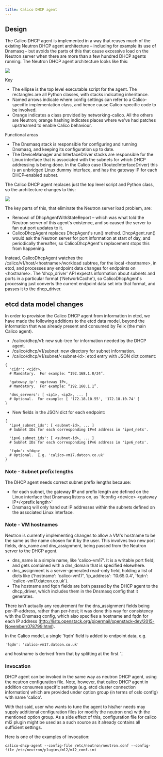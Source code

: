 ```yaml
---
title: Calico DHCP agent
---
```


## Design

The Calico DHCP agent is implemented in a way that reuses much of the
existing Neutron DHCP agent architecture – including for example its use
of Dnsmasq – but avoids the parts of this that cause excessive load on
the Neutron server when there are more than a few hundred DHCP agents
running. The Neutron DHCP agent architecture looks like this:

![]({{site.baseurl}}/images/networking-calico/neutron-dhcp-agent.png)

Key

-   The ellipse is the top level executable script for the agent. The
    rectangles are all Python classes, with stacks
    indicating inheritance.
-   Named arrows indicate where config settings can refer to a
    Calico-specific implementation class, and hence cause
    Calico-specific code to be involved.
-   Orange indicates a class provided by networking-calico. All the
    others are Neutron; orange hashing indicates places where we've had
    patches upstreamed to enable Calico behaviour.

Functional areas

-   The Dnsmasq stack is responsible for configuring and running
    Dnsmasq, and keeping its configuration up to date.
-   The DeviceManager and InterfaceDriver stacks are responsible for the
    Linux interface that is associated with the subnets for which DHCP
    addressing is being done. In the Calico case (RoutedInterfaceDriver)
    this is an unbridged Linux dummy interface, and has the gateway IP
    for each DHCP-enabled subnet.

The Calico DHCP agent replaces just the top level script and Python
class, so the architecture changes to this:

![]({{site.baseurl}}/images/networking-calico/calico-dhcp-agent.png)

The key parts of this, that eliminate the Neutron server load problem,
are:

-   Removal of DhcpAgentWithStateReport – which was what told the
    Neutron server of this agent's existence, and so caused the server
    to fan out port updates to it.
-   CalicoDhcpAgent replaces DhcpAgent's run() method. DhcpAgent.run()
    would ask the Neutron server for port information at start of day,
    and periodically thereafter, so CalicoDhcpAgent's replacement stops
    this from happening.

Instead, CalicoDhcpAgent watches the
/calico/v1/host/&lt;hostname&gt;/workload subtree, for the local
&lt;hostname&gt;, in etcd, and processes any endpoint data changes for
endpoints on &lt;hostname&gt;. The ‘dhcp\_driver' API expects
information about subnets and ports in a particular format
(‘NetworkCache'), so CalicoDhcpAgent's processing just converts the
current endpoint data set into that format, and passes it to the
dhcp\_driver.

## etcd data model changes

In order to provision the Calico DHCP agent from information in etcd, we
have made the following additions to the etcd data model, beyond the
information that was already present and consumed by Felix (the main
Calico agent).

-   /calico/dhcp/v1: new sub-tree for information needed by the
    DHCP agent.
-   /calico/dhcp/v1/subnet: new directory for subnet information.
-   /calico/dhcp/v1/subnet/&lt;subnet-id&gt;: etcd entry with JSON dict
    content:

<!-- -->

    {
      'cidr': <cidr>,
      # Mandatory.  For example: “192.168.1.0/24”.

      'gateway_ip': <gateway IP>,
      # Mandatory.  For example: “192.168.1.1”.

      'dns_servers': [ <ip1>, <ip2>, ... ]
      # Optional.  For example: [ '172.18.10.55', '172.18.10.74' ]
    }

-   New fields in the JSON dict for each endpoint:

<!-- -->

    {
      'ipv4_subnet_ids': [ <subnet-id>, ... ]
      # Subnet IDs for each corresponding IPv4 address in 'ipv4_nets'.

      'ipv6_subnet_ids': [ <subnet-id>, ... ]
      # Subnet IDs for each corresponding IPv6 address in 'ipv6_nets'.

      'fqdn': <fdqn>
      # Optional.  E.g. 'calico-vm17.datcon.co.uk'
    }

### Note - Subnet prefix lengths

The DHCP agent needs correct subnet prefix lengths because:

-   for each subnet, the gateway IP and prefix length are defined on the
    Linux interface that Dnsmasq listens on, as 'ifconfig &lt;device&gt;
    &lt;gateway IP&gt;/&lt;prefix length&gt;'
-   Dnsmasq will only hand out IP addresses within the subnets defined
    on the associated Linux interface.

### Note - VM hostnames

Neutron is currently implementing changes to allow a VM's hostname to be
the same as the name chosen for it by the user. This involves two new
port fields, dns\_name and dns\_assignment, being passed from the
Neutron server to the DHCP agent.

-   ‎dns\_name is a simple name, like 'calico-vm17'. It is a writable
    port field, and gets combined with a dns\_domain that is
    specified elsewhere.
-   dns\_assignment is a server-generated read-only field‎, holding a
    list of dicts like {'hostname': 'calico-vm17', 'ip\_address':
    '10.65.0.4', 'fqdn': 'calico-vm17.datcon.co.uk'}.
-   The hostname and fqdn fields are both passed by the DHCP agent to
    the dhcp\_driver, which includes them in the Dnsmasq config that
    it generates.

There isn't actually any requirement for the dns\_assignment fields
being per-IP-address, rather than per-host; it was done this way for
consistency with the Dnsmasq config, which also specifies a hostname and
fqdn for each IP address
(<http://lists.openstack.org/pipermail/openstack-dev/2015-November/078799.html>).

In the Calico model, a single 'fqdn' field is added to endpoint data,
e.g.

    'fqdn': 'calico-vm17.datcon.co.uk'

and hostname is derived from that by splitting at the first '.'.

### Invocation

DHCP agent can be invoked in the same way as neutron DHCP agent, using
the neutron configuration file. Note, however, that calico DHCP agent in
addition consumes specific settings (e.g. etcd cluster connection
information) which are provided under option group (in terms of oslo
config) with name 'calico'.

With that said, user who wants to tune the agent to his/her needs may
supply additional configuration files (or modify the neutron one) with
the mentioned option group. As a side effect of this, configuration file
for calico ml2 plugin might be used as a such source as it already
contains all sufficient settings.

Here is one of the examples of invocation:

    calico-dhcp-agent --config-file /etc/neutron/neutron.conf --config-file /etc/neutron/plugins/ml2/ml2_conf.ini
